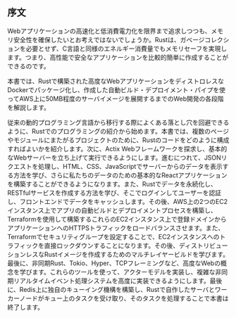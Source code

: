 ## 序文

Webアプリケーションの高速化と低消費電力化を限界まで追求しつつも、メモリ安全性を確保したいとお考えではないでしょうか。Rustは、ガベージコレクションを必要とせず、C言語と同様のエネルギー消費量でもメモリセーフを実現します。つまり、高性能で安全なアプリケーションを比較的簡単に作成することができるのです。

本書では、Rustで構築された高度なWebアプリケーションをディストロレスなDockerでパッケージ化し、作成した自動ビルド・デプロイメント・パイプを使ってAWS上に50MB程度のサーバイメージを展開するまでのWeb開発の各段階を解説します。

従来の動的プログラミング言語から移行する際によくある落とし穴を回避できるように、Rustでのプログラミングの紹介から始めます。本書では、複数のページやモジュールにまたがるプロジェクトのために、Rustのコードをどのように構成すればよいかを紹介します。次に、Actix Webフレームワークを探求し、基本的なWebサーバーを立ち上げて実行できるようにします。進むにつれて、JSONリクエストを処理し、HTML、CSS、JavaScriptでサーバーからのデータを表示する方法を学び、さらに私たちのデータのための基本的なReactアプリケーションを構築することができるようになります。また、Rustでデータを永続化し、RESTfulサービスを作成する方法を学び、そこでログインしてユーザーを認証し、フロントエンドでデータをキャッシュします。その後、AWS上の2つのEC2インスタンス上でアプリの自動ビルドとデプロイメントプロセスを構築し、Terraformを使用して構築するこれらのEC2インスタンス上で登録ドメインからアプリケーションへのHTTPSトラフィックをロードバランスさせます。また、Terraformでセキュリティグループを設定することで、EC2インスタンスへのトラフィックを直接ロックダウンすることになります。その後、ディストリビューションレスなRustイメージを作成するためのマルチレイヤービルドを学びます。最後に、非同期Rust、Tokio、Hyper、TCPフレーミングなど、高度なWebの概念を学びます。これらのツールを使って、アクターモデルを実装し、複雑な非同期リアルタイムイベント処理システムを高度に実装できるようにします。最後に、Redis上に独自のキューイング機構を構築し、Rustで自作したサーバとワーカーノードがキュー上のタスクを受け取り、そのタスクを処理することで本書は終了します。
